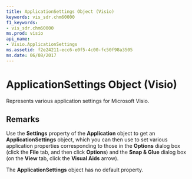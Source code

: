 ```yaml
---
title: ApplicationSettings Object (Visio)
keywords: vis_sdr.chm60000
f1_keywords:
- vis_sdr.chm60000
ms.prod: visio
api_name:
- Visio.ApplicationSettings
ms.assetid: f2e24211-ecc6-e0f5-4c00-fc50f98a3505
ms.date: 06/08/2017
---
```



# ApplicationSettings Object (Visio)

Represents various application settings for Microsoft Visio.


## Remarks

Use the  **Settings** property of the **Application** object to get an **ApplicationSettings** object, which you can then use to set various application properties corresponding to those in the **Options** dialog box (click the **File** tab, and then click **Options**) and the  **Snap & Glue** dialog box (on the **View** tab, click the **Visual Aids** arrow).

The  **ApplicationSettings** object has no default property.


